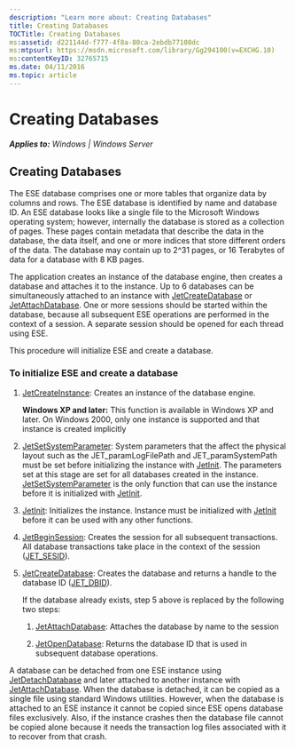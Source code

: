 ```yaml
---
description: "Learn more about: Creating Databases"
title: Creating Databases
TOCTitle: Creating Databases
ms:assetid: d221144d-f777-4f8a-80ca-2ebdb77108dc
ms:mtpsurl: https://msdn.microsoft.com/library/Gg294100(v=EXCHG.10)
ms:contentKeyID: 32765715
ms.date: 04/11/2016
ms.topic: article
---
```


# Creating Databases


_**Applies to:** Windows | Windows Server_

## Creating Databases

The ESE database comprises one or more tables that organize data by columns and rows. The ESE database is identified by name and database ID. An ESE database looks like a single file to the Microsoft Windows operating system; however, internally the database is stored as a collection of pages. These pages contain metadata that describe the data in the database, the data itself, and one or more indices that store different orders of the data. The database may contain up to 2^31 pages, or 16 Terabytes of data for a database with 8 KB pages.

The application creates an instance of the database engine, then creates a database and attaches it to the instance. Up to 6 databases can be simultaneously attached to an instance with [JetCreateDatabase](./jetcreatedatabase-function.md) or [JetAttachDatabase](./jetattachdatabase-function.md). One or more sessions should be started within the database, because all subsequent ESE operations are performed in the context of a session. A separate session should be opened for each thread using ESE.

This procedure will initialize ESE and create a database.

### To initialize ESE and create a database

1.  [JetCreateInstance](./jetcreateinstance-function.md): Creates an instance of the database engine.
    
    **Windows XP and later:** This function is available in Windows XP and later. On Windows 2000, only one instance is supported and that instance is created implicitly

2.  [JetSetSystemParameter](./jetsetsystemparameter-function.md): System parameters that the affect the physical layout such as the JET_paramLogFilePath and JET_paramSystemPath must be set before initializing the instance with [JetInit](./jetinit-function.md). The parameters set at this stage are set for all databases created in the instance. [JetSetSystemParameter](./jetsetsystemparameter-function.md) is the only function that can use the instance before it is initialized with [JetInit](./jetinit-function.md).

3.  [JetInit](./jetinit-function.md): Initializes the instance. Instance must be initialized with [JetInit](./jetinit-function.md) before it can be used with any other functions.

4.  [JetBeginSession](./jetbeginsession-function.md): Creates the session for all subsequent transactions. All database transactions take place in the context of the session ([JET_SESID](./jet-sesid.md)).

5.  [JetCreateDatabase](./jetcreatedatabase-function.md): Creates the database and returns a handle to the database ID ([JET_DBID](./jet-dbid.md)).
    
    If the database already exists, step 5 above is replaced by the following two steps:
    
    1.  [JetAttachDatabase](./jetattachdatabase-function.md): Attaches the database by name to the session
    
    2.  [JetOpenDatabase](./jetopendatabase-function.md): Returns the database ID that is used in subsequent database operations.

A database can be detached from one ESE instance using [JetDetachDatabase](./jetdetachdatabase-function.md) and later attached to another instance with [JetAttachDatabase](./jetattachdatabase-function.md). When the database is detached, it can be copied as a single file using standard Windows utilities. However, when the database is attached to an ESE instance it cannot be copied since ESE opens database files exclusively. Also, if the instance crashes then the database file cannot be copied alone because it needs the transaction log files associated with it to recover from that crash.
